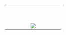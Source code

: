 <p align="right">
<table width="100%">
<tr><td valign="top" width="50%">


ㅤㅤㅤㅤㅤ
<div align="center"> 
  <img src="https://media.tenor.com/SWOvT6N7GhcAAAAM/fishing-fail-failarmy.gif" 







 




